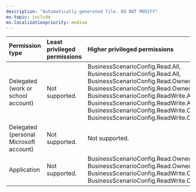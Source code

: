 ```yaml
---
description: "Automatically generated file. DO NOT MODIFY"
ms.topic: include
ms.localizationpriority: medium
---
```


|Permission type|Least privileged permissions|Higher privileged permissions|
|:---|:---|:---|
|Delegated (work or school account)|Not supported.|BusinessScenarioConfig.Read.All, BusinessScenarioConfig.Read.All, BusinessScenarioConfig.Read.OwnedBy, BusinessScenarioConfig.Read.OwnedBy, BusinessScenarioConfig.ReadWrite.All, BusinessScenarioConfig.ReadWrite.All, BusinessScenarioConfig.ReadWrite.OwnedBy, BusinessScenarioConfig.ReadWrite.OwnedBy|
|Delegated (personal Microsoft account)|Not supported.|Not supported.|
|Application|Not supported.|BusinessScenarioConfig.Read.OwnedBy, BusinessScenarioConfig.Read.OwnedBy, BusinessScenarioConfig.ReadWrite.OwnedBy, BusinessScenarioConfig.ReadWrite.OwnedBy|

